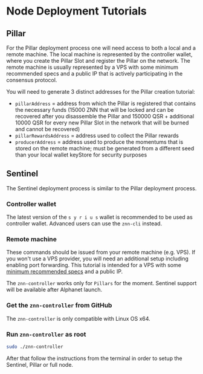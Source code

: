 # Node Deployment Tutorials

## Pillar

For the Pillar deployment process one will need access to both a local and a remote machine. The local machine is represented by the controller wallet, where you create the Pillar Slot and register the Pillar on the network. The remote machine is usually represented by a VPS with some minimum recommended specs and a public IP that is actively participating in the consensus protocol.

You will need to generate 3 distinct addresses for the Pillar creation tutorial:

* `pillarAddress` = address from which the Pillar is registered that contains the necessary funds (15000 ZNN that will be locked and can be recovered after you disassemble the Pillar and 150000 QSR + additional 10000 QSR for every new Pillar Slot in the network that will be burned and cannot be recovered)
* `pillarRewardsAddress` = address used to collect the Pillar rewards
* `producerAddress` = address used to produce the momentums that is stored on the remote machine; must be generated from a different seed than your local wallet keyStore for security purposes

## Sentinel

The Sentinel deployment process is similar to the Pillar deployment process.

### Controller wallet

The latest version of the `s y r i u s` wallet is recommended to be used as controller wallet. Advanced users can use the `znn-cli` instead.

### Remote machine

These commands should be issued from your remote machine (e.g. VPS). If you won't use a VPS provider, you will need an
additional setup including enabling port forwarding. This tutorial is intended for a VPS with some [minimum recommended specs](requirements.md) and a public IP.

The `znn-controller` works only for `Pillars` for the moment. Sentinel support will be available after Alphanet launch.

### Get the `znn-controller` from GitHub

The `znn-controller` is only compatible with Linux OS x64.

### Run `znn-controller` as root

```bash
sudo ./znn-controller
```

After that follow the instructions from the terminal in order to setup the Sentinel, Pillar or full node.
